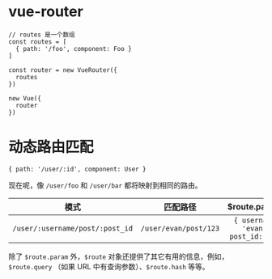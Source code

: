 # vue-router
```
// routes 是一个数组
const routes = [
  { path: '/foo', component: Foo }
]

const router = new VueRouter({
  routes
})

new Vue({
  router
})

```

# 动态路由匹配
```
{ path: '/user/:id', component: User }
```
现在呢，像 `/user/foo` 和 `/user/bar` 都将映射到相同的路由。

|模式|匹配路径|$route.params|
|:-:|:-:|:-:|
|`/user/:username/post/:post_id`|`/user/evan/post/123`| `{ username: 'evan', post_id: 123}`|

除了 `$route.param` 外，`$route` 对象还提供了其它有用的信息，例如，`$route.query` （如果 URL 中有查询参数）、`$route.hash` 等等。

